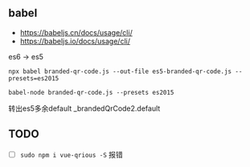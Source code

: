 ## babel  ##
- https://babeljs.cn/docs/usage/cli/
- https://babeljs.io/docs/usage/cli/

es6 -> es5

```
npx babel branded-qr-code.js --out-file es5-branded-qr-code.js --presets=es2015

babel-node branded-qr-code.js --presets es2015
```

转出es5多余default  _brandedQrCode2.default


## TODO ##
- [ ] `sudo npm i vue-qrious -S` 报错